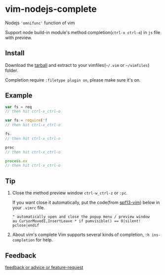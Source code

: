 vim-nodejs-complete
===================

Nodejs `'omnifunc'` function of vim

Support node build-in module's method completion(`ctrl-x ctrl-o`) in `js` file with preview.


## Install
Download the [tarball](https://github.com/myhere/vim-nodejs-complete/zipball/master) and extract to your vimfiles(`~/.vim` or `~/vimfiles`) folder.

Completion require `:filetype plugin on`, please make sure it's on.


## Example

```js
var fs = req
// then hit ctrl-x_ctrl-o

var fs = require('f
// then hit ctrl-x_ctrl-o

fs.
// then hit ctrl-x_ctrl-o

proc
// then hit ctrl-x_ctrl-o

process.ex
// then hit ctrl-x_ctrl-o
```

## Tip
1. Close the method preview window
     `ctrl-w_ctrl-z` or `:pc`.

     If you want close it automatically, put the code(from [spf13-vim](https://github.com/spf13/spf13-vim/blob/3.0/.vimrc)) below in your `.vimrc` file.

     ```vim
     " automatically open and close the popup menu / preview window
     au CursorMovedI,InsertLeave * if pumvisible() == 0|silent! pclose|endif
     ```

2. About vim's complete
     Vim supports several kinds of completion, `:h ins-completion` for help.


## Feedback
[feedback or advice or feature-request](https://github.com/myhere/vim-nodejs-complete/issues)

